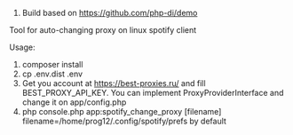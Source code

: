1. Build based on https://github.com/php-di/demo

Tool for auto-changing proxy on linux spotify client

Usage:
1. composer install
2. cp .env.dist .env
3. Get you account at https://best-proxies.ru/ and fill BEST_PROXY_API_KEY.
You can implement ProxyProviderInterface and change it on app/config.php
4. php console.php app:spotify_change_proxy [filename] 
filename=/home/prog12/.config/spotify/prefs by default